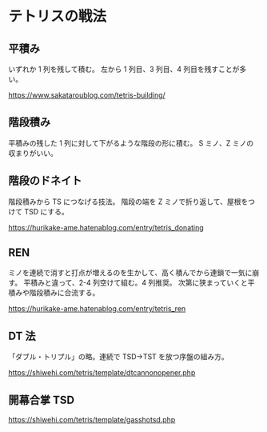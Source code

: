 # テトリスの戦法

## 平積み

いずれか 1 列を残して積む。
左から 1 列目、3 列目、4 列目を残すことが多い。

https://www.sakataroublog.com/tetris-building/

## 階段積み

平積みの残した 1 列に対して下がるような階段の形に積む。
S ミノ、Z ミノの収まりがいい。

## 階段のドネイト

階段積みから TS につなげる技法。
階段の端を Z ミノで折り返して、屋根をつけて TSD にする。

https://hurikake-ame.hatenablog.com/entry/tetris_donating

## REN

ミノを連続で消すと打点が増えるのを生かして、高く積んでから連鎖で一気に崩す。
平積みと違って、2-4 列空けて組む。4 列推奨。
次第に狭まっていくと平積みや階段積みに合流する。

https://hurikake-ame.hatenablog.com/entry/tetris_ren

## DT 法

「ダブル・トリプル」の略。連続で TSD→TST を放つ序盤の組み方。

https://shiwehi.com/tetris/template/dtcannonopener.php

## 開幕合掌 TSD

https://shiwehi.com/tetris/template/gasshotsd.php
